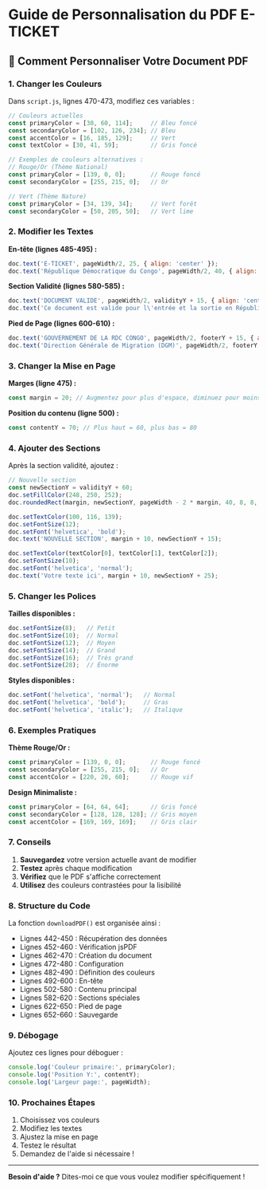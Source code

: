 # Guide de Personnalisation du PDF E-TICKET

## 🎨 Comment Personnaliser Votre Document PDF

### 1. **Changer les Couleurs**

Dans `script.js`, lignes 470-473, modifiez ces variables :

```javascript
// Couleurs actuelles
const primaryColor = [30, 60, 114];     // Bleu foncé
const secondaryColor = [102, 126, 234]; // Bleu
const accentColor = [16, 185, 129];     // Vert
const textColor = [30, 41, 59];         // Gris foncé

// Exemples de couleurs alternatives :
// Rouge/Or (Thème National)
const primaryColor = [139, 0, 0];       // Rouge foncé
const secondaryColor = [255, 215, 0];   // Or

// Vert (Thème Nature)
const primaryColor = [34, 139, 34];     // Vert forêt
const secondaryColor = [50, 205, 50];   // Vert lime
```

### 2. **Modifier les Textes**

**En-tête (lignes 485-495) :**
```javascript
doc.text('E-TICKET', pageWidth/2, 25, { align: 'center' });
doc.text('République Démocratique du Congo', pageWidth/2, 40, { align: 'center' });
```

**Section Validité (lignes 580-585) :**
```javascript
doc.text('DOCUMENT VALIDE', pageWidth/2, validityY + 15, { align: 'center' });
doc.text('Ce document est valide pour l\'entrée et la sortie en République démocratique du Congo.', pageWidth/2, validityY + 30, { align: 'center' });
```

**Pied de Page (lignes 600-610) :**
```javascript
doc.text('GOUVERNEMENT DE LA RDC CONGO', pageWidth/2, footerY + 15, { align: 'center' });
doc.text('Direction Générale de Migration (DGM)', pageWidth/2, footerY + 30, { align: 'center' });
```

### 3. **Changer la Mise en Page**

**Marges (ligne 475) :**
```javascript
const margin = 20; // Augmentez pour plus d'espace, diminuez pour moins
```

**Position du contenu (ligne 500) :**
```javascript
const contentY = 70; // Plus haut = 60, plus bas = 80
```

### 4. **Ajouter des Sections**

Après la section validité, ajoutez :

```javascript
// Nouvelle section
const newSectionY = validityY + 60;
doc.setFillColor(248, 250, 252);
doc.roundedRect(margin, newSectionY, pageWidth - 2 * margin, 40, 8, 8, 'F');

doc.setTextColor(100, 116, 139);
doc.setFontSize(12);
doc.setFont('helvetica', 'bold');
doc.text('NOUVELLE SECTION', margin + 10, newSectionY + 15);

doc.setTextColor(textColor[0], textColor[1], textColor[2]);
doc.setFontSize(10);
doc.setFont('helvetica', 'normal');
doc.text('Votre texte ici', margin + 10, newSectionY + 25);
```

### 5. **Changer les Polices**

**Tailles disponibles :**
```javascript
doc.setFontSize(8);   // Petit
doc.setFontSize(10);  // Normal
doc.setFontSize(12);  // Moyen
doc.setFontSize(14);  // Grand
doc.setFontSize(16);  // Très grand
doc.setFontSize(28);  // Énorme
```

**Styles disponibles :**
```javascript
doc.setFont('helvetica', 'normal');   // Normal
doc.setFont('helvetica', 'bold');     // Gras
doc.setFont('helvetica', 'italic');   // Italique
```

### 6. **Exemples Pratiques**

**Thème Rouge/Or :**
```javascript
const primaryColor = [139, 0, 0];       // Rouge foncé
const secondaryColor = [255, 215, 0];   // Or
const accentColor = [220, 20, 60];      // Rouge vif
```

**Design Minimaliste :**
```javascript
const primaryColor = [64, 64, 64];      // Gris foncé
const secondaryColor = [128, 128, 128]; // Gris moyen
const accentColor = [169, 169, 169];    // Gris clair
```

### 7. **Conseils**

1. **Sauvegardez** votre version actuelle avant de modifier
2. **Testez** après chaque modification
3. **Vérifiez** que le PDF s'affiche correctement
4. **Utilisez** des couleurs contrastées pour la lisibilité

### 8. **Structure du Code**

La fonction `downloadPDF()` est organisée ainsi :
- Lignes 442-450 : Récupération des données
- Lignes 452-460 : Vérification jsPDF
- Lignes 462-470 : Création du document
- Lignes 472-480 : Configuration
- Lignes 482-490 : Définition des couleurs
- Lignes 492-600 : En-tête
- Lignes 502-580 : Contenu principal
- Lignes 582-620 : Sections spéciales
- Lignes 622-650 : Pied de page
- Lignes 652-660 : Sauvegarde

### 9. **Débogage**

Ajoutez ces lignes pour déboguer :
```javascript
console.log('Couleur primaire:', primaryColor);
console.log('Position Y:', contentY);
console.log('Largeur page:', pageWidth);
```

### 10. **Prochaines Étapes**

1. Choisissez vos couleurs
2. Modifiez les textes
3. Ajustez la mise en page
4. Testez le résultat
5. Demandez de l'aide si nécessaire !

---

**Besoin d'aide ?** Dites-moi ce que vous voulez modifier spécifiquement ! 